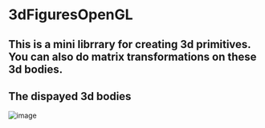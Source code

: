 # 3dFiguresOpenGL

## This is a mini librrary for creating 3d primitives. You can also do matrix transformations on these 3d bodies.

## The dispayed 3d bodies
![image](https://github.com/Zarathustra4/3dFiguresOpenGL/assets/68013193/85f49810-625f-4426-8476-3cc9ffe96ebd)
